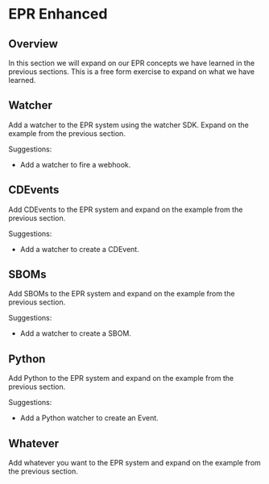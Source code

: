# EPR Enhanced

## Overview

In this section we will expand on our EPR concepts we have learned in the
previous sections. This is a free form exercise to expand on what we have
learned.

## Watcher

Add a watcher to the EPR system using the watcher SDK. Expand on the example
from the previous section.

Suggestions:

- Add a watcher to fire a webhook.

## CDEvents

Add CDEvents to the EPR system and expand on the example from the previous
section.

Suggestions:

- Add a watcher to create a CDEvent.

## SBOMs

Add SBOMs to the EPR system and expand on the example from the previous section.

Suggestions:

- Add a watcher to create a SBOM.

## Python

Add Python to the EPR system and expand on the example from the previous
section.

Suggestions:

- Add a Python watcher to create an Event.

## Whatever

Add whatever you want to the EPR system and expand on the example from the
previous section.
